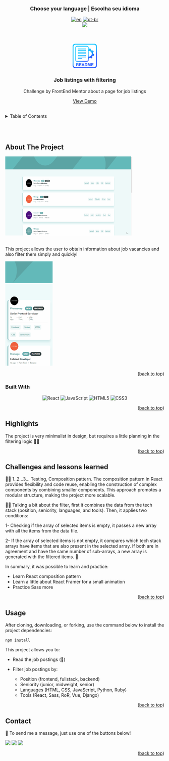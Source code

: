 ### <div align="center">Choose your language | Escolha seu idioma </div>

<div align="center">

[![en](https://img.shields.io/badge/lang-en-red.svg)](https://github.com/edilan-ribeiro/fm-job-listings/blob/main/README.en.md)
[![pt-br](https://img.shields.io/badge/lang-pt--br-green.svg)](https://github.com/edilan-ribeiro/fm-job-listings/blob/main/README.md) <br>
<img src="https://user-images.githubusercontent.com/73097560/115834477-dbab4500-a447-11eb-908a-139a6edaec5c.gif">

</div>
<br>
<a name="readme-top"></a>


<br />
<div align="center">
 <a href="https://github.com/edilan-ribeiro/fm-job-listings">
    <img src="./public/images/readme/logo.png" alt="Logo" width="80" height="80">
  </a>

<h3 align="center">Job listings with filtering</h3>

  <p align="center">    
    Challenge by FrontEnd Mentor about a page for job listings
  </p>
  
  <a href="https://fm-job-listings-rho.vercel.app/">View Demo</a>
</div>

<br>

<details>
  <summary>Table of Contents</summary>
  <ol>
    <li>
      <a href="#about-the-project">About The Project</a>
      <ul>
        <li><a href="#built-with">Built With</a></li>
        <li><a href="#highlights">highlights</a></li>
        <li><a href="#challenges-and-lessons-learned">Challenges and lessons learned</a></li>
      </ul>
    </li>
    <li><a href="#usage">Usage</a></li>
    <li><a href="#contact">Contact</a></li>
  </ol>
</details>

<br><br>

## About The Project

 <img src="./public/images/readme/desktop.gif" alt="gif from project running on desktop" width="400" height="250">

<br>This project allows the user to obtain information about job vacancies and also filter them simply and quickly!

<img src="./public/images/readme/mobile.gif" alt="gif from project running on mobile" width="150" height="330">


<p align="right">(<a href="#readme-top">back to top</a>)</p>



### Built With

<div align="center">

![React](https://img.shields.io/badge/react-%2320232a.svg?style=for-the-badge&logo=react&logoColor=%2361DAFB)
![JavaScript](https://img.shields.io/badge/javascript-%2320232a.svg?style=for-the-badge&logo=javascript)
![HTML5](https://img.shields.io/badge/HTML5%20-%23E34F26.svg?style=for-the-badge&logo=html5&logoColor=white)
![CSS3](https://img.shields.io/badge/CSS%20-%231572B6.svg?style=for-the-badge&logo=css3&logoColor=white)

</div>


<p align="right">(<a href="#readme-top">back to top</a>)</p>


## Highlights

The project is very minimalist in design, but requires a little planning in the filtering logic 👷‍♂️

<p align="right">(<a href="#readme-top">back to top</a>)</p>

## Challenges and lessons learned

🧑‍🎤 1..2...3... Testing, Composition pattern.
The composition pattern in React provides flexibility and code reuse, enabling the construction of complex components by combining smaller components. This approach promotes a modular structure, making the project more scalable.

🤹🏼 Talking a bit about the filter, first it combines the data from the tech stack (position, seniority, languages, and tools). Then, it applies two conditions:

1- Checking if the array of selected items is empty, it passes a new array with all the items from the data file.

2- If the array of selected items is not empty, it compares which tech stack arrays have items that are also present in the selected array. If both are in agreement and have the same number of sub-arrays, a new array is generated with the filtered items. 🧙


In summary, it was possible to learn and practice:
 - Learn React composition pattern
 - Learn a little about React Framer for a small animation
 - Practice Sass more

<p align="right">(<a href="#readme-top">back to top</a>)</p>

## Usage

After cloning, downloading, or forking, use the command below to install the project dependencies:
```shell
npm install
```

This project allows you to:
- Read the job postings (🤷)
- Filter job postings by:

  - Position (frontend, fullstack, backend)
  - Seniority (junior, midweight, senior)
  - Languages (HTML, CSS, JavaScript, Python, Ruby)
  - Tools (React, Sass, RoR, Vue, Django)

<p align="right">(<a href="#readme-top">back to top</a>)</p>

## Contact

💌 To send me a message, just use one of the buttons below!<br>

  <a href = "mailto:edilanbusiness@gmail.com" target="_blank"><img src="https://img.shields.io/badge/-gmail-333333?style=flat&logo=gmail&logoColor=EA4335" height="25"></a>
  <a href="https://www.linkedin.com/in/edilan-ribeiro-santos" target="_blank"><img src="https://img.shields.io/badge/-linkedin-333333?style=flat&logo=linkedin&logoColor=0A66C2" height="25"></a> 
  <a href="https://whatsa.me/5561983769634/?t=Hello,%20I%20came%20from%20your%20GitHub!" target="_blank">
  <img src="https://img.shields.io/badge/-whatsapp-333333?style=flat&logo=whatsapp&logoColor=25D366" height="25"></a>



<p align="right">(<a href="#readme-top">back to top</a>)</p>
